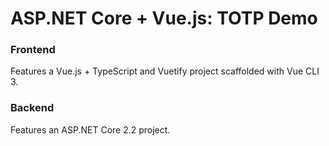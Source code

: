 # ASP.NET Core + Vue.js: TOTP Demo

### Frontend

Features a Vue.js + TypeScript and Vuetify project scaffolded with Vue CLI 3.

### Backend

Features an ASP.NET Core 2.2 project.
